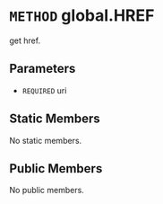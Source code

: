 # `METHOD` global.HREF
get href.

## Parameters
* `REQUIRED` uri 

## Static Members
No static members.

## Public Members
No public members.

